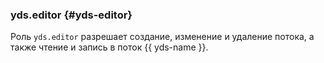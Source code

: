 ### yds.editor {#yds-editor}

Роль `yds.editor` разрешает создание, изменение и удаление потока, а также чтение и запись в поток {{ yds-name }}.

